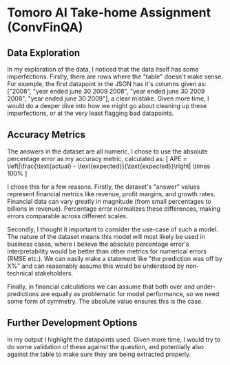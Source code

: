 # Tomoro AI Take-home Assignment (ConvFinQA)

## Data Exploration

In my exploration of the data, I noticed that the data itself has some imperfections. Firstly, there are rows where the "table" doesn't make sense. For example, the first datapoint in the JSON has it's columns given as: 
["2008",
"year ended june 30 2009 2008",
"year ended june 30 2009 2008",
"year ended june 30 2009"],
a clear mistake. Given more time, I would do a deeper dive into how we might go about cleaning up these imperfections, or at the very least flagging bad datapoints.

## Accuracy Metrics

The answers in the dataset are all numeric. I chose to use the absolute percentage error as my accuracy metric, calculated as:
\[ APE = \left|\frac{\text{actual} - \text{expected}}{\text{expected}}\right| \times 100\% \]

I chose this for a few reasons. Firstly, the dataset's "answer" values represent financial metrics like revenue, profit margins, and growth rates. Financial data can vary greatly in magnitude (from small percentages to billions in revenue). Percentage error normalizes these differences, making errors comparable across different scales.

Secondly, I thought it important to consider the use-case of such a model. The nature of the dataset means this model will most likely be used in business cases, where I believe the absolute percentage error's interpretability would be better than other metrics for numerical errors (RMSE etc.). We can easily make a statement like "the prediction was off by X%" and can reasonably assume this would be understood by non-technical stakeholders.

Finally, in financial calculations we can assume that both over and under-predictions are equally as problematic for model performance, so we need some form of symmetry. The absolute value ensures this is the case.

## Further Development Options

In my output I highlight the datapoints used. Given more time, I would try to do some validation of these against the question, and potentially also against the table to make sure they are being extracted properly.